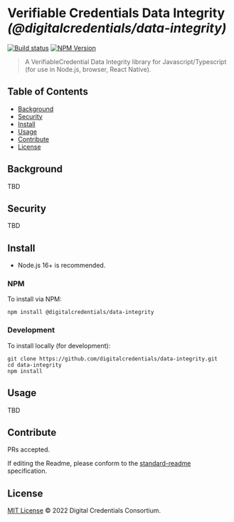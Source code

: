 # Verifiable Credentials Data Integrity _(@digitalcredentials/data-integrity)_

[![Build status](https://img.shields.io/github/workflow/status/digitalcredentials/data-integrity/Node.js%20CI)](https://github.com/digitalcredentials/data-integrity/actions?query=workflow%3A%22Node.js+CI%22)
[![NPM Version](https://img.shields.io/npm/v/@digitalcredentials/data-integrity.svg)](https://npm.im/@digitalcredentials/data-integrity)

> A VerifiableCredential Data Integrity library for Javascript/Typescript (for use in Node.js, browser, React Native).

## Table of Contents

- [Background](#background)
- [Security](#security)
- [Install](#install)
- [Usage](#usage)
- [Contribute](#contribute)
- [License](#license)

## Background

TBD

## Security

TBD

## Install

- Node.js 16+ is recommended.

### NPM

To install via NPM:

```
npm install @digitalcredentials/data-integrity
```

### Development

To install locally (for development):

```
git clone https://github.com/digitalcredentials/data-integrity.git
cd data-integrity
npm install
```

## Usage

TBD

## Contribute

PRs accepted.

If editing the Readme, please conform to the
[standard-readme](https://github.com/RichardLitt/standard-readme) specification.

## License

[MIT License](LICENSE.md) © 2022 Digital Credentials Consortium.
